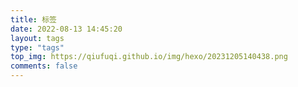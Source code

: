 ```yaml
---
title: 标签
date: 2022-08-13 14:45:20
layout: tags
type: "tags"
top_img: https://qiufuqi.github.io/img/hexo/20231205140438.png
comments: false
---
```

